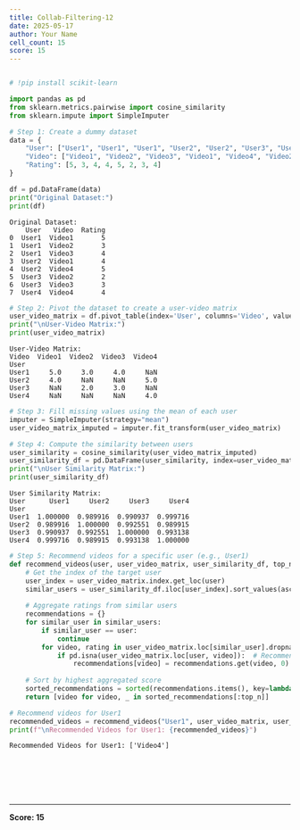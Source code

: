 ```yaml
---
title: Collab-Filtering-12
date: 2025-05-17
author: Your Name
cell_count: 15
score: 15
---
```


```python

```


```python
# !pip install scikit-learn
```


```python
import pandas as pd
from sklearn.metrics.pairwise import cosine_similarity
from sklearn.impute import SimpleImputer

# Step 1: Create a dummy dataset
data = {
    "User": ["User1", "User1", "User1", "User2", "User2", "User3", "User3", "User4"],
    "Video": ["Video1", "Video2", "Video3", "Video1", "Video4", "Video2", "Video3", "Video4"],
    "Rating": [5, 3, 4, 4, 5, 2, 3, 4]
}
```


```python
df = pd.DataFrame(data)
print("Original Dataset:")
print(df)

```

    Original Dataset:
        User   Video  Rating
    0  User1  Video1       5
    1  User1  Video2       3
    2  User1  Video3       4
    3  User2  Video1       4
    4  User2  Video4       5
    5  User3  Video2       2
    6  User3  Video3       3
    7  User4  Video4       4



```python
# Step 2: Pivot the dataset to create a user-video matrix
user_video_matrix = df.pivot_table(index='User', columns='Video', values='Rating')
print("\nUser-Video Matrix:")
print(user_video_matrix)
```

    
    User-Video Matrix:
    Video  Video1  Video2  Video3  Video4
    User                                 
    User1     5.0     3.0     4.0     NaN
    User2     4.0     NaN     NaN     5.0
    User3     NaN     2.0     3.0     NaN
    User4     NaN     NaN     NaN     4.0



```python
# Step 3: Fill missing values using the mean of each user
imputer = SimpleImputer(strategy="mean")
user_video_matrix_imputed = imputer.fit_transform(user_video_matrix)
```


```python
# Step 4: Compute the similarity between users
user_similarity = cosine_similarity(user_video_matrix_imputed)
user_similarity_df = pd.DataFrame(user_similarity, index=user_video_matrix.index, columns=user_video_matrix.index)
print("\nUser Similarity Matrix:")
print(user_similarity_df)
```

    
    User Similarity Matrix:
    User      User1     User2     User3     User4
    User                                         
    User1  1.000000  0.989916  0.990937  0.999716
    User2  0.989916  1.000000  0.992551  0.989915
    User3  0.990937  0.992551  1.000000  0.993138
    User4  0.999716  0.989915  0.993138  1.000000



```python
# Step 5: Recommend videos for a specific user (e.g., User1)
def recommend_videos(user, user_video_matrix, user_similarity_df, top_n=2):
    # Get the index of the target user
    user_index = user_video_matrix.index.get_loc(user)
    similar_users = user_similarity_df.iloc[user_index].sort_values(ascending=False).index
    
    # Aggregate ratings from similar users
    recommendations = {}
    for similar_user in similar_users:
        if similar_user == user:
            continue
        for video, rating in user_video_matrix.loc[similar_user].dropna().items():
            if pd.isna(user_video_matrix.loc[user, video]):  # Recommend only unseen videos
                recommendations[video] = recommendations.get(video, 0) + rating
    
    # Sort by highest aggregated score
    sorted_recommendations = sorted(recommendations.items(), key=lambda x: x[1], reverse=True)
    return [video for video, _ in sorted_recommendations[:top_n]]
```


```python
# Recommend videos for User1
recommended_videos = recommend_videos("User1", user_video_matrix, user_similarity_df)
print(f"\nRecommended Videos for User1: {recommended_videos}")
```

    
    Recommended Videos for User1: ['Video4']



```python

```


```python

```


```python

```


```python

```


```python

```


```python

```


---
**Score: 15**